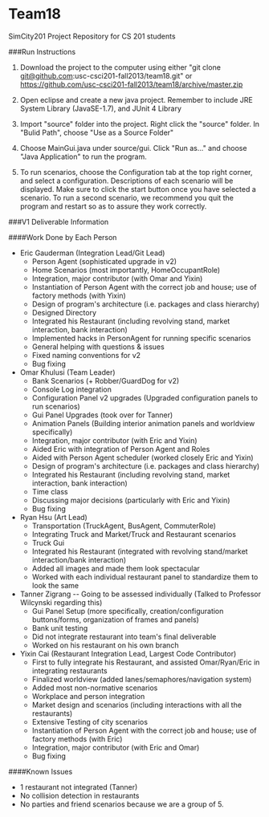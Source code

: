 Team18
======

SimCity201 Project Repository for CS 201 students

###Run Instructions

1. Download the project to the computer using either
"git clone git@github.com:usc-csci201-fall2013/team18.git" or 
https://github.com/usc-csci201-fall2013/team18/archive/master.zip

2. Open eclipse and create a new java project.
Remember to include JRE System Library (JavaSE-1.7), and JUnit 4 Library

3. Import "source" folder into the project. Right click the "source" folder.
In "Bulid Path", choose "Use as a Source Folder"

4. Choose MainGui.java under source/gui. Click "Run as..." and choose 
"Java Application" to run the program.

5. To run scenarios, choose the Configuration tab at the top right corner, and select a configuration. Descriptions of each scenario will be displayed.  Make sure to click the start button once you have selected a scenario.  To run a second
 scenario, we recommend you quit the program and restart so as to assure they work correctly.

###V1 Deliverable Information

####Work Done by Each Person

- Eric Gauderman (Integration Lead/Git Lead)
  - Person Agent (sophisticated upgrade in v2)
  - Home Scenarios (most importantly, HomeOccupantRole)
  - Integration, major contributor (with Omar and Yixin)
  - Instantiation of Person Agent with the correct job and house; use of factory methods (with Yixin)
  - Design of program's architecture (i.e. packages and class hierarchy) 
  - Designed Directory
  - Integrated his Restaurant (including revolving stand, market interaction, bank interaction)
  - Implemented hacks in PersonAgent for running specific scenarios
  - General helping with questions & issues
  - Fixed naming conventions for v2
  - Bug fixing
- Omar Khulusi (Team Leader)
  - Bank Scenarios (+ Robber/GuardDog for v2)
  - Console Log integration
  - Configuration Panel v2 upgrades (Upgraded configuration panels to run scenarios)
  - Gui Panel Upgrades (took over for Tanner)
  - Animation Panels (Building interior animation panels and worldview specifically)
  - Integration, major contributor (with Eric and Yixin)
  - Aided Eric with integration of Person Agent and Roles
  - Aided with Person Agent scheduler (worked closely Eric and Yixin)
  - Design of program's architecture (i.e. packages and class hierarchy)
  - Integrated his Restaurant (including revolving stand, market interaction, bank interaction)
  - Time class
  - Discussing major decisions (particularly with Eric and Yixin)
  - Bug fixing
- Ryan Hsu (Art Lead)
  - Transportation (TruckAgent, BusAgent, CommuterRole)
  - Integrating Truck and Market/Truck and Restaurant scenarios
  - Truck Gui
  - Integrated his Restaurant (integrated with revolving stand/market interaction/bank interaction)
  - Added all images and made them look spectacular
  - Worked with each individual restaurant panel to standardize them to look the same
- Tanner Zigrang -- Going to be assessed individually (Talked to Professor Wilcynski regarding this)
  - Gui Panel Setup (more specifically, creation/configuration buttons/forms, organization of frames and panels)
  - Bank unit testing
  - Did not integrate restaurant into team's final deliverable
  - Worked on his restaurant on his own branch
- Yixin Cai (Restaurant Integration Lead, Largest Code Contributor)
  - First to fully integrate his Restaurant, and assisted Omar/Ryan/Eric in integrating restaurants
  - Finalized worldview (added lanes/semaphores/navigation system)
  - Added most non-normative scenarios
  - Workplace and person integration
  - Market design and scenarios (including interactions with all the restaurants)
  - Extensive Testing of city scenarios
  - Instantiation of Person Agent with the correct job and house; use of factory methods (with Eric)
  - Integration, major contributor (with Eric and Omar)
  - Bug fixing

####Known Issues
  - 1 restaurant not integrated (Tanner)
  - No collision detection in restaurants
  - No parties and friend scenarios because we are a group of 5. 
